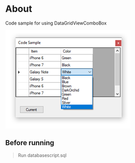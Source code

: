 ﻿# About

Code sample for using DataGridViewComboBox

![image](assets/figure1.png)

## Before running

> Run databasescript.sql

